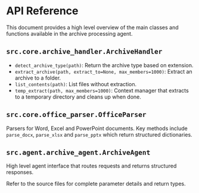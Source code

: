 # API Reference

This document provides a high level overview of the main classes and functions available in the archive processing agent.

## `src.core.archive_handler.ArchiveHandler`
- `detect_archive_type(path)`: Return the archive type based on extension.
- `extract_archive(path, extract_to=None, max_members=1000)`: Extract an archive to a folder.
- `list_contents(path)`: List files without extraction.
- `temp_extract(path, max_members=1000)`: Context manager that extracts to a temporary directory and cleans up when done.

## `src.core.office_parser.OfficeParser`
Parsers for Word, Excel and PowerPoint documents. Key methods include `parse_docx`, `parse_xlsx` and `parse_pptx` which return structured dictionaries.

## `src.agent.archive_agent.ArchiveAgent`
High level agent interface that routes requests and returns structured responses.

Refer to the source files for complete parameter details and return types.
